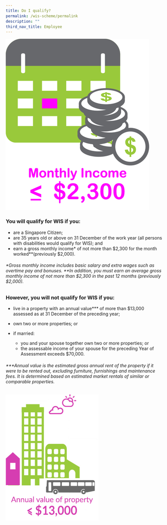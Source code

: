 ```yaml
---
title: Do I qualify?
permalink: /wis-scheme/permalink
description: ""
third_nav_title: Employee
---
```

![](/images/WIS2.png)

### You will qualify for WIS if you:
* are a Singapore Citizen;
* are 35 years old or above on 31 December of the work year (all persons with disabilities would qualify for WIS); and
* earn a gross monthly income* of not more than $2,300 for the month worked**(previously $2,000).
###### *Gross monthly income includes basic salary and extra wages such as overtime pay and bonuses. **In addition, you must earn an average gross monthly income of not more than $2,300 in the past 12 months (previously $2,000).

### However, you will **not** qualify for WIS if you:
* live in a property with an annual value*** of more than $13,000 assessed as at 31 December of the preceding year;

* own two or more properties; or

 * if married: 
   * you and your spouse together own two or more properties; or 
   * the assessable income of your spouse for the preceding Year of Assessment exceeds $70,000.
###### ***Annual value is the estimated gross annual rent of the property if it were to be rented out, excluding furniture, furnishings and maintenance fees. It is determined based on estimated market rentals of similar or comparable properties.

![](/images/WIS3.png)